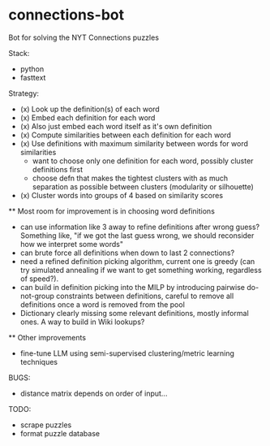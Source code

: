 # connections-bot
Bot for solving the NYT Connections puzzles

Stack:
- python
- fasttext

Strategy:
- (x) Look up the definition(s) of each word
- (x) Embed each definition for each word
- (x) Also just embed each word itself as it's own definition
- (x) Compute similarities between each definition for each word
- (x) Use definitions with maximum similarity between words for word similarities
	- want to choose only one definition for each word, possibly cluster definitions first
	- choose defn that makes the tightest clusters with as much separation as possible between clusters (modularity or silhouette)
- (x) Cluster words into groups of 4 based on similarity scores


** Most room for improvement is in choosing word definitions
- can use information like 3 away to refine definitions after wrong guess? Something like, "if we got the last guess wrong, we should reconsider how we interpret some words"
- can brute force all definitions when down to last 2 connections?
- need a refined definition picking algorithm, current one is greedy (can try simulated annealing if we want to get something working, regardless of speed?).
- can build in definition picking into the MILP by introducing pairwise do-not-group constraints between definitions, careful to remove all definitions once a word is removed from the pool
- Dictionary clearly missing some relevant definitions, mostly informal ones. A way to build in Wiki lookups?

** Other improvements
- fine-tune LLM using semi-supervised clustering/metric learning techniques

BUGS:
- distance matrix depends on order of input...

TODO:
- scrape puzzles
- format puzzle database
